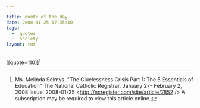 ```yaml
---

title: quote of the day
date: 2008-01-25 17:35:10
tags:
  -  quotes
  -  society
layout: rut
---
```


[[quote=110]][^200801251]

[^200801251]: Ms. Melinda Selmys.  "The Cluelessness Crisis Part 1: The 5 Essentials of Education"  The National Catholic Registrar.  January 27- February 2, 2008 Issue.  2008-01-25 <http://ncregister.com/site/article/7852 /> A subscription may be required to view this article online.

